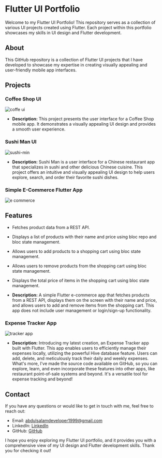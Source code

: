 # Flutter UI Portfolio

Welcome to my Flutter UI Portfolio! This repository serves as a collection of various UI projects created using Flutter. Each project within this portfolio showcases my skills in UI design and Flutter development.

## About

This GitHub repository is a collection of Flutter UI projects that I have developed to showcase my expertise in creating visually appealing and user-friendly mobile app interfaces.

## Projects

### Coffee Shop UI
![coffe ui](https://github.com/abdulsalamdeveloper1999/Flutter-UI-Gallery/assets/114761249/c82ea4bc-8b4b-4b8a-985b-5ed0f28185e8)


- **Description:** This project presents the user interface for a Coffee Shop mobile app. It demonstrates a visually appealing UI design and provides a smooth user experience.

### Sushi Man UI
![sushi-min](https://github.com/abdulsalamdeveloper1999/Flutter-UI-Gallery/assets/114761249/28c1ff38-0ec4-4155-b52b-e53a7bbb0b70)


- **Description:** Sushi Man is a user interface for a Chinese restaurant app that specializes in sushi and other delicious Chinese cuisine. This project offers an intuitive and visually appealing UI design to help users explore, search, and order their favorite sushi dishes.

### Simple E-Commerce Flutter App
![e commerce](https://github.com/abdulsalamdeveloper1999/Flutter-UI-Gallery/assets/114761249/ba70296d-021f-448c-a9b4-477659afc19b)

## Features

- Fetches product data from a REST API.
- Displays a list of products with their name and price using bloc repo and bloc state management.
- Allows users to add products to a shopping cart using bloc state management.
- Allows users to remove products from the shopping cart using bloc state management.
- Displays the total price of items in the shopping cart using bloc state management.

- **Description:** A simple Flutter e-commerce app that fetches products from a REST API, displays them on the screen with their name and price, and allows users to add and remove items from the shopping cart. This app does not include user management or login/sign-up functionality.


### Expense Tracker App
![tracker app](https://github.com/abdulsalamdeveloper1999/Flutter-UI-Gallery/assets/114761249/80cc0d7d-4585-406a-8c73-c0605bbeb9c8)


- **Description:** Introducing my latest creation, an Expense Tracker app built with Flutter. This app enables users to efficiently manage their expenses locally, utilizing the powerful Hive database feature. Users can add, delete, and meticulously track their daily and weekly expenses. What's more, I've made the source code available on GitHub, so you can explore, learn, and even incorporate these features into other apps, like restaurant point-of-sale systems and beyond. It's a versatile tool for expense tracking and beyond!


## Contact

If you have any questions or would like to get in touch with me, feel free to reach out:

- Email: [abdulsalamdeveloper1999@gmail.com](mailto:abdulsalamdeveloper1999@gmail.com)
- LinkedIn: [LinkedIn](https://www.linkedin.com/in/abdul-salam-432b4a24b)
- GitHub: [GitHub](https://github.com/abdulsalamdeveloper1999)


I hope you enjoy exploring my Flutter UI portfolio, and it provides you with a comprehensive view of my UI design and Flutter development skills. Thank you for checking it out!
